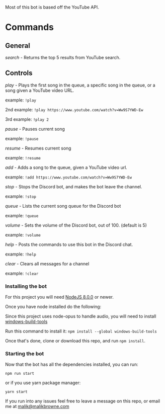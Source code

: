Most of this bot is based off the YouTube API.

# Commands

## General

_search_ - Returns the top 5 results from YouTube search.

## Controls

_play_ - Plays the first song in the queue, a specific song in the queue, or a
song given a YouTube video URL.

example: `!play`

2nd example: `!play https://www.youtube.com/watch?v=Ww9S7YWD-Ew`

3rd example: `!play 2`

_pause_ - Pauses current song

example: `!pause`

_resume_ - Resumes current song

example: `!resume`

_add_ - Adds a song to the queue, given a YouTube video url.

example: `!add https://www.youtube.com/watch?v=Ww9S7YWD-Ew`

_stop_ - Stops the Discord bot, and makes the bot leave the channel.

example: `!stop`

_queue_ - Lists the current song queue for the Discord bot

example: `!queue`

_volume_ - Sets the volume of the Discord bot, out of 100. (default is 5)

example: `!volume`

_help_ - Posts the commands to use this bot in the Discord chat.

example: `!help`

_clear_ - Clears all messages for a channel

example: `!clear`

<!---
## Playlists

_playlist list_ - Lists all the playlists for your Discord account.

_playlist add_ - Adds a YouTube playlist to your list of playlists.

_playlist remove_ - Removes a YouTube playlist from your list of playlists.

_playlist play_ - Plays a playlist on your list of playlists.

### Adding Playlists

#### YouTube
--->

<!---
#### Spotify

Currently, Spotify doesn't allow you to stream music via their API. However, you
can convert a spotify playlist to a YouTube playlist on your account, by using
the command:

`!add spotify [spotify url]`

-->
### Installing the bot

For this project you will need [NodeJS 8.0.0](https://nodejs.org/en/download/) or newer.

Once you have node installed do the following:

Since this project uses node-opus to handle audio, you will need to install [windows-build-tools](https://github.com/felixrieseberg/windows-build-tools)

Run this command to install it: `npm install --global windows-build-tools`

Once that's done, clone or download this repo, and run `npm install`.

### Starting the bot

Now that the bot has all the dependencies installed, you can run:

`npm run start` 

or if you use yarn package manager: 

`yarn start`

If you run into any issues feel free to leave a message on this repo, or email me at malik@malikbrowne.com

